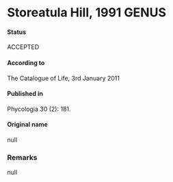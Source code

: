Storeatula Hill, 1991 GENUS
=======

#### Status
ACCEPTED

#### According to
The Catalogue of Life, 3rd January 2011

#### Published in
Phycologia 30 (2): 181.

#### Original name
null

### Remarks
null